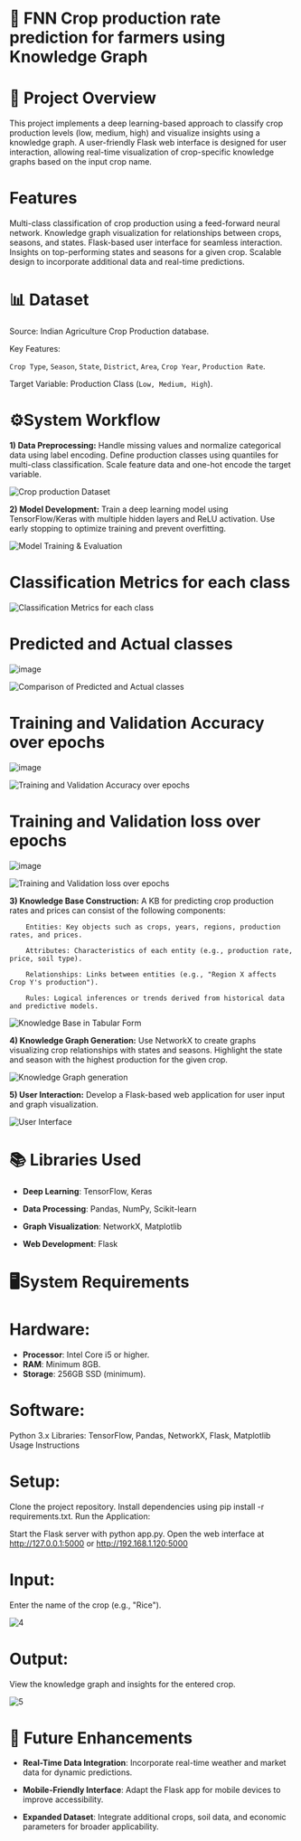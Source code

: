 # 🌾 **FNN Crop production rate prediction for farmers using Knowledge Graph**

# 📜 **Project Overview**
This project implements a deep learning-based approach to classify crop production levels (low, medium, high) and visualize insights using a knowledge graph. A user-friendly Flask web interface is designed for user interaction, allowing real-time visualization of crop-specific knowledge graphs based on the input crop name.

# Features
Multi-class classification of crop production using a feed-forward neural network.
Knowledge graph visualization for relationships between crops, seasons, and states.
Flask-based user interface for seamless interaction.
Insights on top-performing states and seasons for a given crop.
Scalable design to incorporate additional data and real-time predictions.

# 📊 **Dataset**
Source: Indian Agriculture Crop Production database.

Key Features:

`Crop Type`, `Season`, `State`, `District`, `Area`, `Crop Year`, `Production Rate`.

Target Variable: Production Class (`Low, Medium, High`).

# ⚙️**System Workflow**
**1)  Data Preprocessing:**
        Handle missing values and normalize categorical data using label encoding.
        Define production classes using quantiles for multi-class classification.
        Scale feature data and one-hot encode the target variable.
        
   ![Crop production Dataset](https://github.com/user-attachments/assets/4cb61081-657e-4383-b28c-5f139b8bdc22)

**2)  Model Development:**
        Train a deep learning model using TensorFlow/Keras with multiple hidden layers and ReLU activation.
        Use early stopping to optimize training and prevent overfitting.
       
   ![Model Training & Evaluation](https://github.com/user-attachments/assets/c306d601-11f5-4bb8-86ff-b9614c4b3c6a)

   # Classification Metrics for each class


   ![Classification Metrics for each class](https://github.com/user-attachments/assets/8d4007ec-4b34-4f6c-b17e-42f3a2847509)
   # Predicted and Actual classes
   ![image](https://github.com/user-attachments/assets/8f10d99b-e4ea-408e-800c-64aaff576981)

   ![Comparison of Predicted and Actual classes](https://github.com/user-attachments/assets/e13cd3c6-588f-4d9d-88fd-642c236540a9)

   # Training and Validation Accuracy over epochs

   ![image](https://github.com/user-attachments/assets/05d1fb7e-ab70-4bd7-a6f6-7245db0f6ef0)

   ![Training and Validation Accuracy over epochs](https://github.com/user-attachments/assets/a987e465-9a59-441c-95be-64fc08b29eb1)

   # Training and Validation loss over epochs

   ![image](https://github.com/user-attachments/assets/7d678a0b-6baf-48f1-b3fc-338ea6988f33)

   
   ![Training and Validation loss over epochs](https://github.com/user-attachments/assets/79a50543-278b-43a4-84d3-72aaefde58b5)

**3)  Knowledge Base Construction:**
        A KB for predicting crop production rates and prices can consist of the following components:

        Entities: Key objects such as crops, years, regions, production rates, and prices.

        Attributes: Characteristics of each entity (e.g., production rate, price, soil type).

        Relationships: Links between entities (e.g., "Region X affects Crop Y's production").

        Rules: Logical inferences or trends derived from historical data and predictive models.
   
   ![Knowledge Base in Tabular Form](https://github.com/user-attachments/assets/4bbaba6f-b9be-48f3-a97b-ac763a33e55b)

        
**4) Knowledge Graph Generation:**
        Use NetworkX to create graphs visualizing crop relationships with states and seasons.
        Highlight the state and season with the highest production for the given crop.
        
   ![Knowledge Graph generation](https://github.com/user-attachments/assets/8f9baa6b-2096-40cd-8c42-bcf68a0c403f)

**5) User Interaction:**
        Develop a Flask-based web application for user input and graph visualization.
   
   ![User Interface](https://github.com/user-attachments/assets/3883a20e-1af8-4745-8fca-7a0fc03d77e5)




# 📚 **Libraries Used**

- **Deep Learning**: TensorFlow, Keras

- **Data Processing**: Pandas, NumPy, Scikit-learn

- **Graph Visualization**: NetworkX, Matplotlib

- **Web Development**: Flask

# 🖥️**System Requirements**
# Hardware:
- **Processor**: Intel Core i5 or higher.
- **RAM**: Minimum 8GB.
- **Storage**: 256GB SSD (minimum).

# Software:
Python 3.x
Libraries: TensorFlow, Pandas, NetworkX, Flask, Matplotlib
Usage Instructions

# Setup:

Clone the project repository.
Install dependencies using pip install -r requirements.txt.
Run the Application:

Start the Flask server with python app.py.
Open the web interface at http://127.0.0.1:5000 or http://192.168.1.120:5000

# Input:
Enter the name of the crop (e.g., "Rice").

![4](https://github.com/user-attachments/assets/27580edc-d9f8-433f-8465-94d47c79f669)


# Output:
View the knowledge graph and insights for the entered crop.

![5](https://github.com/user-attachments/assets/a8adcc91-18a9-49d8-810e-c53752aa5ac5)


# 🔮 **Future Enhancements**
- **Real-Time Data Integration**: Incorporate real-time weather and market data for dynamic predictions.

- **Mobile-Friendly Interface**: Adapt the Flask app for mobile devices to improve accessibility.

- **Expanded Dataset**: Integrate additional crops, soil data, and economic parameters for broader applicability.
